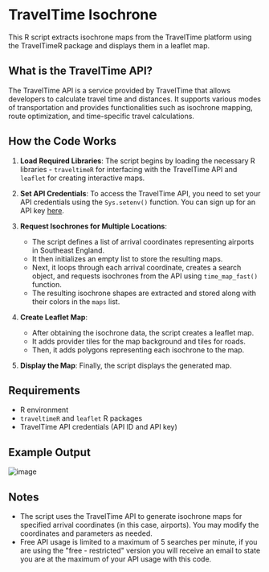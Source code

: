 # TravelTime Isochrone

This R script extracts isochrone maps from the TravelTime platform using the TravelTimeR package and displays them in a leaflet map.

## What is the TravelTime API?

The TravelTime API is a service provided by TravelTime that allows developers to calculate travel time and distances. It supports various modes of transportation and provides functionalities such as isochrone mapping, route optimization, and time-specific travel calculations.

## How the Code Works

1. **Load Required Libraries**: The script begins by loading the necessary R libraries - `traveltimeR` for interfacing with the TravelTime API and `leaflet` for creating interactive maps.

2. **Set API Credentials**: To access the TravelTime API, you need to set your API credentials using the `Sys.setenv()` function. You can sign up for an API key [here](https://docs.traveltime.com/api/overview/introduction).

3. **Request Isochrones for Multiple Locations**:
    - The script defines a list of arrival coordinates representing airports in Southeast England.
    - It then initializes an empty list to store the resulting maps.
    - Next, it loops through each arrival coordinate, creates a search object, and requests isochrones from the API using `time_map_fast()` function.
    - The resulting isochrone shapes are extracted and stored along with their colors in the `maps` list.

4. **Create Leaflet Map**:
    - After obtaining the isochrone data, the script creates a leaflet map.
    - It adds provider tiles for the map background and tiles for roads.
    - Then, it adds polygons representing each isochrone to the map.

5. **Display the Map**: Finally, the script displays the generated map.

## Requirements

- R environment
- `traveltimeR` and `leaflet` R packages
- TravelTime API credentials (API ID and API key)

## Example Output

![image](https://github.com/SarahHoustonGH/TravelTimeIsochrone/assets/82393866/94e97f15-2528-493f-9317-a509ee05b20d)

## Notes

- The script uses the TravelTime API to generate isochrone maps for specified arrival coordinates (in this case, airports). You may modify the coordinates and parameters as needed.
- Free API usage is limited to a maximum of 5 searches per minute, if you are using the "free - restricted" version you will receive an email to state you are at the maximum of your API usage with this code.

